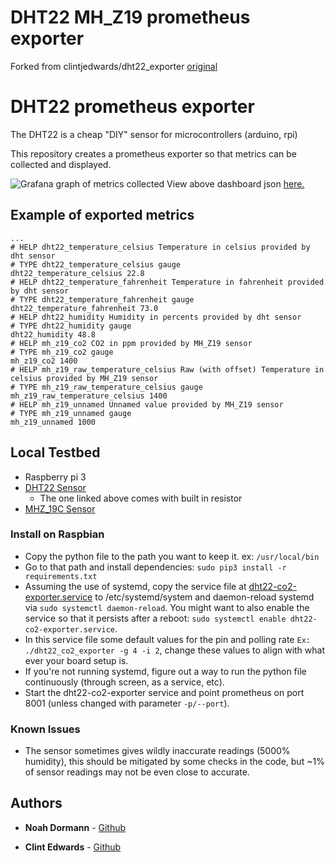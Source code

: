# DHT22 MH_Z19 prometheus exporter 

Forked from clintjedwards/dht22_exporter [original](https://github.com/clintjedwards/dht22_exporter)

# DHT22 prometheus exporter

The DHT22 is a cheap "DIY" sensor for microcontrollers (arduino, rpi)

This repository creates a prometheus exporter so that metrics can be collected and displayed.

![Grafana graph of metrics collected](https://i.imgur.com/m7eCUPh.png)
View above dashboard json [here.](./grafana.json)

## Example of exported metrics

```
...
# HELP dht22_temperature_celsius Temperature in celsius provided by dht sensor
# TYPE dht22_temperature_celsius gauge
dht22_temperature_celsius 22.8
# HELP dht22_temperature_fahrenheit Temperature in fahrenheit provided by dht sensor
# TYPE dht22_temperature_fahrenheit gauge
dht22_temperature_fahrenheit 73.0
# HELP dht22_humidity Humidity in percents provided by dht sensor
# TYPE dht22_humidity gauge
dht22_humidity 48.8
# HELP mh_z19_co2 CO2 in ppm provided by MH_Z19 sensor
# TYPE mh_z19_co2 gauge
mh_z19_co2 1400
# HELP mh_z19_raw_temperature_celsius Raw (with offset) Temperature in celsius provided by MH_Z19 sensor
# TYPE mh_z19_raw_temperature_celsius gauge
mh_z19_raw_temperature_celsius 1400
# HELP mh_z19_unnamed Unnamed value provided by MH_Z19 sensor
# TYPE mh_z19_unnamed gauge
mh_z19_unnamed 1000
```

## Local Testbed

- Raspberry pi 3
- [DHT22 Sensor](https://amzn.to/2m3Qelh)
  - The one linked above comes with built in resistor
- [MHZ_19C Sensor](https://www.reichelt.de/de/de/infrarot-co2-sensor-mh-z19c-pinleiste-rm-2-54-co2-mh-z19c-ph-p297320.html?r=1)

### Install on Raspbian

- Copy the python file to the path you want to keep it. ex: `/usr/local/bin`
- Go to that path and install dependencies: `sudo pip3 install -r requirements.txt`
- Assuming the use of systemd, copy the service file at [dht22-co2-exporter.service](./dht22-co2-exporter.service) to /etc/systemd/system and daemon-reload systemd via `sudo systemctl daemon-reload`. You might want to also enable the service so that it persists after a reboot: `sudo systemctl enable dht22-co2-exporter.service`.
- In this service file some default values for the pin and polling rate `Ex: ./dht22_co2_exporter -g 4 -i 2`, change these values to align with what ever your board setup is.
- If you're not running systemd, figure out a way to run the python file continuously (through screen, as a service, etc).
- Start the dht22-co2-exporter service and point prometheus on port 8001 (unless changed with parameter `-p/--port`).

### Known Issues

- The sensor sometimes gives wildly inaccurate readings (5000% humidity), this should be mitigated by some checks in the code, but ~1% of sensor readings may not be even close to accurate.

## Authors

- **Noah Dormann** - [Github](https://github.com/Artemis-Skade)

- **Clint Edwards** - [Github](https://github.com/clintjedwards)
